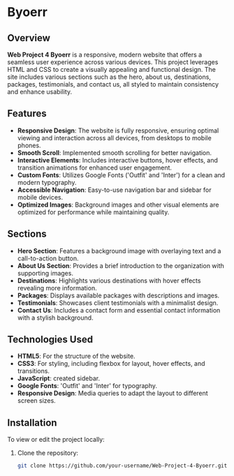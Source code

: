 # Byoerr

## Overview

**Web Project 4 Byoerr** is a responsive, modern website that offers a seamless user experience across various devices. This project leverages HTML and CSS to create a visually appealing and functional design. The site includes various sections such as the hero, about us, destinations, packages, testimonials, and contact us, all styled to maintain consistency and enhance usability.

## Features

- **Responsive Design**: The website is fully responsive, ensuring optimal viewing and interaction across all devices, from desktops to mobile phones.
- **Smooth Scroll**: Implemented smooth scrolling for better navigation.
- **Interactive Elements**: Includes interactive buttons, hover effects, and transition animations for enhanced user engagement.
- **Custom Fonts**: Utilizes Google Fonts ('Outfit' and 'Inter') for a clean and modern typography.
- **Accessible Navigation**: Easy-to-use navigation bar and sidebar for mobile devices.
- **Optimized Images**: Background images and other visual elements are optimized for performance while maintaining quality.

## Sections

- **Hero Section**: Features a background image with overlaying text and a call-to-action button.
- **About Us Section**: Provides a brief introduction to the organization with supporting images.
- **Destinations**: Highlights various destinations with hover effects revealing more information.
- **Packages**: Displays available packages with descriptions and images.
- **Testimonials**: Showcases client testimonials with a minimalist design.
- **Contact Us**: Includes a contact form and essential contact information with a stylish background.

## Technologies Used

- **HTML5**: For the structure of the website.
- **CSS3**: For styling, including flexbox for layout, hover effects, and transitions.
- **JavaScript**: created sidebar.
- **Google Fonts**: 'Outfit' and 'Inter' for typography.
- **Responsive Design**: Media queries to adapt the layout to different screen sizes.

## Installation

To view or edit the project locally:

1. Clone the repository:
   ```bash
   git clone https://github.com/your-username/Web-Project-4-Byoerr.git
